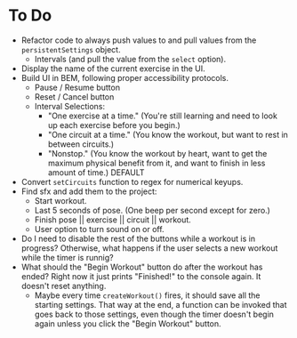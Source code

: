 # To Do

- Refactor code to always push values to and pull values from the `persistentSettings` object.
  - Intervals (and pull the value from the `select` option).
- Display the name of the current exercise in the UI.
- Build UI in BEM, following proper accessibility protocols.
  - Pause / Resume button
  - Reset / Cancel button
  - Interval Selections:
    - "One exercise at a time."  (You're still learning and need to look up each exercise before you begin.)
    - "One circuit at a time."  (You know the workout, but want to rest in between circuits.)
    - "Nonstop."  (You know the workout by heart, want to get the maximum physical benefit from it, and want to finish in less amount of time.) DEFAULT
- Convert `setCircuits` function to regex for numerical keyups.
- Find sfx and add them to the project:
  - Start workout.
  - Last 5 seconds of pose. (One beep per second except for zero.)
  - Finish pose || exercise || circuit || workout.
  - User option to turn sound on or off.
- Do I need to disable the rest of the buttons while a workout is in progress? Otherwise, what happens if the user selects a new workout while the timer is runnig?
- What should the "Begin Workout" button do after the workout has ended? Right now it just prints "Finished!" to the console again. It doesn't reset anything.
  - Maybe every time `createWorkout()` fires, it should save all the starting settings. That way at the end, a function can be invoked that goes back to those settings, even though the timer doesn't begin again unless you click the "Begin Workout" button.